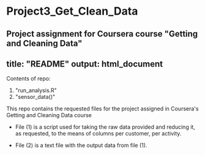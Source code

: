 # Project3_Get_Clean_Data
Project assignment for Coursera course "Getting and Cleaning Data"
---
title: "README"
output: html_document
---

Contents of repo:

1. "run_analysis.R"
2. "sensor_data()"

This repo contains the requested files for the project assigned in Coursera's Getting and Cleaning Data course

* File (1) is a script used for taking the raw data provided and reducing it, as requested, to the means of columns per customer, per activity.

* File (2) is a text file with the output data from file (1).
